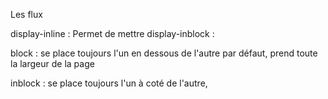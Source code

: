Les flux

display-inline : Permet de mettre 
display-inblock : 

block : se place toujours l'un en dessous de l'autre par défaut, prend toute la largeur de la page

inblock : se place toujours l'un à coté de l'autre, 
